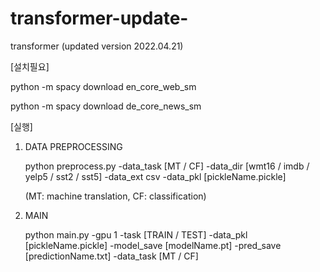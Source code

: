 # transformer-update-
transformer (updated version 2022.04.21)


	
[설치필요]

 python -m spacy download en_core_web_sm


 python -m spacy download de_core_news_sm


[실행]
1. DATA PREPROCESSING
 
	 python preprocess.py -data_task [MT / CF] -data_dir [wmt16 / imdb / yelp5 / sst2 / sst5] -data_ext csv -data_pkl [pickleName.pickle]
	 
	 (MT: machine translation, CF: classification)

2. MAIN 

	python main.py -gpu 1 -task [TRAIN / TEST] -data_pkl [pickleName.pickle] -model_save [modelName.pt] -pred_save [predictionName.txt] -data_task [MT / CF]
